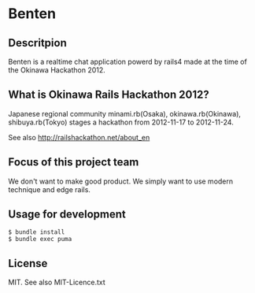 # Benten #

## Descritpion ##

Benten is a realtime chat application powerd by rails4 made at the time of the Okinawa Hackathon 2012.

## What is Okinawa Rails Hackathon 2012? ##

Japanese regional community minami.rb(Osaka), okinawa.rb(Okinawa), shibuya.rb(Tokyo) stages a hackathon from 2012-11-17 to 2012-11-24.

See also http://railshackathon.net/about_en

## Focus of this project team ##

We don't want to make good product.
We simply want to use modern technique and edge rails.

## Usage for development

    $ bundle install
    $ bundle exec puma

## License ##

MIT. See also MIT-Licence.txt
